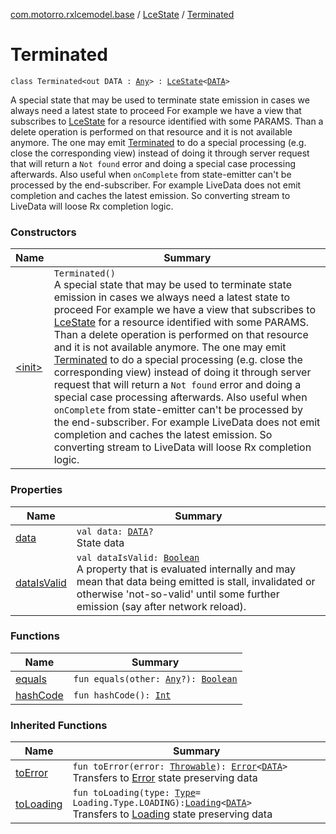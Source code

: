 [com.motorro.rxlcemodel.base](../../index.md) / [LceState](../index.md) / [Terminated](./index.md)

# Terminated

`class Terminated<out DATA : `[`Any`](https://kotlinlang.org/api/latest/jvm/stdlib/kotlin/-any/index.html)`> : `[`LceState`](../index.md)`<`[`DATA`](index.md#DATA)`>`

A special state that may be used to terminate state emission in cases we always need a latest state to proceed
For example we have a view that subscribes to [LceState](../index.md) for a resource identified with some PARAMS.
Than a delete operation is performed on that resource and it is not available anymore.
The one may emit [Terminated](./index.md) to do a special processing (e.g. close the corresponding view) instead of
doing it through server request that will return a `Not found` error and doing a special case
processing afterwards.
Also useful when `onComplete` from state-emitter can't be processed by the end-subscriber. For example LiveData
does not emit completion and caches the latest emission. So converting stream to LiveData will loose Rx completion
logic.

### Constructors

| Name | Summary |
|---|---|
| [&lt;init&gt;](-init-.md) | `Terminated()`<br>A special state that may be used to terminate state emission in cases we always need a latest state to proceed For example we have a view that subscribes to [LceState](../index.md) for a resource identified with some PARAMS. Than a delete operation is performed on that resource and it is not available anymore. The one may emit [Terminated](./index.md) to do a special processing (e.g. close the corresponding view) instead of doing it through server request that will return a `Not found` error and doing a special case processing afterwards. Also useful when `onComplete` from state-emitter can't be processed by the end-subscriber. For example LiveData does not emit completion and caches the latest emission. So converting stream to LiveData will loose Rx completion logic. |

### Properties

| Name | Summary |
|---|---|
| [data](data.md) | `val data: `[`DATA`](index.md#DATA)`?`<br>State data |
| [dataIsValid](data-is-valid.md) | `val dataIsValid: `[`Boolean`](https://kotlinlang.org/api/latest/jvm/stdlib/kotlin/-boolean/index.html)<br>A property that is evaluated internally and may mean that data being emitted is stall, invalidated or otherwise 'not-so-valid' until some further emission (say after network reload). |

### Functions

| Name | Summary |
|---|---|
| [equals](equals.md) | `fun equals(other: `[`Any`](https://kotlinlang.org/api/latest/jvm/stdlib/kotlin/-any/index.html)`?): `[`Boolean`](https://kotlinlang.org/api/latest/jvm/stdlib/kotlin/-boolean/index.html) |
| [hashCode](hash-code.md) | `fun hashCode(): `[`Int`](https://kotlinlang.org/api/latest/jvm/stdlib/kotlin/-int/index.html) |

### Inherited Functions

| Name | Summary |
|---|---|
| [toError](../to-error.md) | `fun toError(error: `[`Throwable`](https://kotlinlang.org/api/latest/jvm/stdlib/kotlin/-throwable/index.html)`): `[`Error`](../-error/index.md)`<`[`DATA`](../index.md#DATA)`>`<br>Transfers to [Error](../-error/index.md) state preserving data |
| [toLoading](../to-loading.md) | `fun toLoading(type: `[`Type`](../-loading/-type/index.md)` = Loading.Type.LOADING): `[`Loading`](../-loading/index.md)`<`[`DATA`](../index.md#DATA)`>`<br>Transfers to [Loading](../-loading/index.md) state preserving data |
